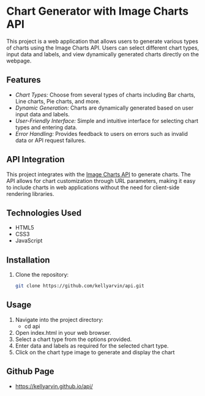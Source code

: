 # Chart Generator with Image Charts API

This project is a web application that allows users to generate various types of charts using the Image Charts API. Users can select different chart types, input data and labels, and view dynamically generated charts directly on the webpage.

## Features

- *Chart Types:* Choose from several types of charts including Bar charts, Line charts, Pie charts, and more.
- *Dynamic Generation:* Charts are dynamically generated based on user input data and labels.
- *User-Friendly Interface:* Simple and intuitive interface for selecting chart types and entering data.
- *Error Handling:* Provides feedback to users on errors such as invalid data or API request failures.

## API Integration

This project integrates with the [Image Charts API](https://www.image-charts.com/) to generate charts. The API allows for chart customization through URL parameters, making it easy to include charts in web applications without the need for client-side rendering libraries.

## Technologies Used

- HTML5
- CSS3
- JavaScript

## Installation

1. Clone the repository:
   ```bash
   git clone https://github.com/kellyarvin/api.git

## Usage

1. Navigate into the project directory:
    - cd api
2. Open index.html in your web browser.
3. Select a chart type from the options provided.
4. Enter data and labels as required for the selected chart type.
5. Click on the chart type image to generate and display the chart

## Github Page
- https://kellyarvin.github.io/api/

